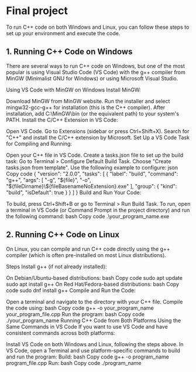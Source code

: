 
# Final project

To run C++ code on both Windows and Linux, you can follow these steps to set up your environment and execute the code.

## 1. Running C++ Code on Windows
There are several ways to run C++ code on Windows, but one of the most popular is using Visual Studio Code (VS Code) with the g++ compiler from MinGW (Minimalist GNU for Windows) or using Microsoft Visual Studio.

Using VS Code with MinGW on Windows
Install MinGW:

Download MinGW from MinGW website.
Run the installer and select mingw32-gcc-g++ for installation (this is the C++ compiler).
After installation, add C:\MinGW\bin (or the equivalent path) to your system's PATH.
Install the C/C++ Extension in VS Code:

Open VS Code.
Go to Extensions (sidebar or press Ctrl+Shift+X).
Search for "C++" and install the C/C++ extension by Microsoft.
Set Up a VS Code Task for Compiling and Running:

Open your C++ file in VS Code.
Create a tasks.json file to set up the build task:
Go to Terminal > Configure Default Build Task.
Choose "Create tasks.json from template".
Use the following example to configure:
json
Copy code
{
    "version": "2.0.0",
    "tasks": [
        {
            "label": "build",
            "command": "g++",
            "args": [
                "-g",
                "${file}",
                "-o",
                "${fileDirname}\\${fileBasenameNoExtension}.exe"
            ],
            "group": {
                "kind": "build",
                "isDefault": true
            }
        }
    ]
}
Build and Run Your Code:

To build, press Ctrl+Shift+B or go to Terminal > Run Build Task.
To run, open a terminal in VS Code (or Command Prompt in the project directory) and run the following command:
bash
Copy code
.\your_program_name.exe

## 2. Running C++ Code on Linux
On Linux, you can compile and run C++ code directly using the g++ compiler (which is often pre-installed on most Linux distributions).

Steps
Install g++ (if not already installed):

On Debian/Ubuntu-based distributions:
bash
Copy code
sudo apt update
sudo apt install g++
On Red Hat/Fedora-based distributions:
bash
Copy code
sudo dnf install g++
Compile and Run the Code:

Open a terminal and navigate to the directory with your C++ file.
Compile the code using:
bash
Copy code
g++ -o your_program_name your_program_file.cpp
Run the program:
bash
Copy code
./your_program_name
Running C++ Code from Both Platforms Using the Same Commands in VS Code
If you want to use VS Code and have consistent commands across both platforms:

Install VS Code on both Windows and Linux, following the steps above.
In VS Code, open a Terminal and use platform-specific commands to build and run the program:
Build:
bash
Copy code
g++ -o program_name program_file.cpp
Run:
bash
Copy code
./program_name





